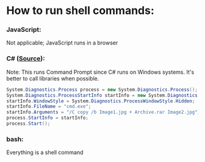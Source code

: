 # How to run shell commands:

### JavaScript:
Not applicable; JavaScript runs in a browser

### C# ([Source](https://stackoverflow.com/questions/1469764/run-command-prompt-commands)):
Note: This runs Command Prompt since C# runs on Windows systems. It's better to call libraries when possible.
``` csharp
System.Diagnostics.Process process = new System.Diagnostics.Process();
System.Diagnostics.ProcessStartInfo startInfo = new System.Diagnostics.ProcessStartInfo();
startInfo.WindowStyle = System.Diagnostics.ProcessWindowStyle.Hidden;
startInfo.FileName = "cmd.exe";
startInfo.Arguments = "/C copy /b Image1.jpg + Archive.rar Image2.jpg";
process.StartInfo = startInfo;
process.Start();
```

### bash:
Everything is a shell command
